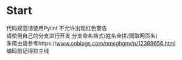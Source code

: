 Start
==========
代码规范请使用Pylint 不允许出现红色警告  
请使用自己的分支进行开发 分支命名格式(姓名全拼/爬取网页名)   
多爬虫请参考https://www.cnblogs.com/nmsghgnv/p/12369656.html  
编码前记得拉主线